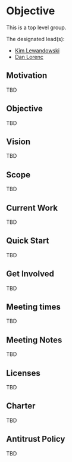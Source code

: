 # Objective

This is a top level group.


The designated lead(s):
- [Kim Lewandowski](https://github.com/kimsterv)
- [Dan Lorenc](https://github.com/dlorenc)

## Motivation

TBD

## Objective

TBD

## Vision

TBD

## Scope

TBD

## Current Work

TBD

## Quick Start

TBD

## Get Involved

TBD

## Meeting times

TBD

## Meeting Notes

TBD

## Licenses

TBD

## Charter

TBD

## Antitrust Policy

TBD